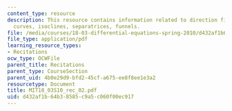 ```yaml
---
content_type: resource
description: This resource contains information related to direction fields, integral
  curves, isoclines, separatrices, funnels.
file: /media/courses/18-03-differential-equations-spring-2010/d432af1b64b38585c9a5c060f00ec917_MIT18_03S10_rec_02.pdf
file_type: application/pdf
learning_resource_types:
- Recitations
ocw_type: OCWFile
parent_title: Recitations
parent_type: CourseSection
parent_uid: 4b0e29d9-bfd2-45cf-a675-ee8f8ee1e3a2
resourcetype: Document
title: MIT18_03S10_rec_02.pdf
uid: d432af1b-64b3-8585-c9a5-c060f00ec917
---
```

